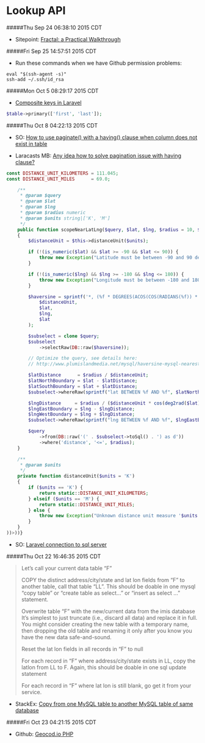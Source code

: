 # Lookup API

#####Thu Sep 24 06:38:10 2015 CDT
* Sitepoint: [Fractal: a Practical Walkthrough](http://www.sitepoint.com/fractal-practical-walkthrough/)

#####Fri Sep 25 14:57:51 2015 CDT
* Run these commands when we have Github permission problems:
```
eval "$(ssh-agent -s)"
ssh-add ~/.ssh/id_rsa 
```

#####Mon Oct  5 08:29:17 2015 CDT
* [Composite keys in Laravel](http://laravel.com/docs/5.0/schema#adding-indexes)

```php
$table->primary(['first', 'last']);
```

#####Thu Oct  8 04:22:13 2015 CDT
* SO: [How to use paginate() with a having() clause when column does not exist in table](http://stackoverflow.com/questions/19349397/how-to-use-paginate-with-a-having-clause-when-column-does-not-exist-in-table/20945960#20945960)

* Laracasts MB: [Any idea how to solve pagination issue with having clause?](https://laracasts.com/discuss/channels/general-discussion/any-idea-how-to-solve-pagination-issue-with-having-clause?page=0)
```php
const DISTANCE_UNIT_KILOMETERS = 111.045;
const DISTANCE_UNIT_MILES      = 69.0;

    /**
     * @param $query
     * @param $lat
     * @param $lng
     * @param $radius numeric
     * @param $units string|['K', 'M']
     */
    public function scopeNearLatLng($query, $lat, $lng, $radius = 10, $units = 'K')
    {
        $distanceUnit = $this->distanceUnit($units);

        if (!(is_numeric($lat) && $lat >= -90 && $lat <= 90)) {
            throw new Exception("Latitude must be between -90 and 90 degrees.");
        }

        if (!(is_numeric($lng) && $lng >= -180 && $lng <= 180)) {
            throw new Exception("Longitude must be between -180 and 180 degrees.");
        }

        $haversine = sprintf('*, (%f * DEGREES(ACOS(COS(RADIANS(%f)) * COS(RADIANS(lat)) * COS(RADIANS(%f - lng)) + SIN(RADIANS(%f)) * SIN(RADIANS(lat))))) AS distance',
            $distanceUnit,
            $lat,
            $lng,
            $lat
        );

        $subselect = clone $query;
        $subselect
            ->selectRaw(DB::raw($haversine));

        // Optimize the query, see details here:
        // http://www.plumislandmedia.net/mysql/haversine-mysql-nearest-loc/

        $latDistance      = $radius / $distanceUnit;
        $latNorthBoundary = $lat - $latDistance;
        $latSouthBoundary = $lat + $latDistance;
        $subselect->whereRaw(sprintf("lat BETWEEN %f AND %f", $latNorthBoundary, $latSouthBoundary));

        $lngDistance     = $radius / ($distanceUnit * cos(deg2rad($lat)));
        $lngEastBoundary = $lng - $lngDistance;
        $lngWestBoundary = $lng + $lngDistance;
        $subselect->whereRaw(sprintf("lng BETWEEN %f AND %f", $lngEastBoundary, $lngWestBoundary));

        $query
            ->from(DB::raw('(' . $subselect->toSql() . ') as d'))
            ->where('distance', '<=', $radius);
    }

    /**
     * @param $units
     */
    private function distanceUnit($units = 'K')
    {
        if ($units == 'K') {
            return static::DISTANCE_UNIT_KILOMETERS;
        } elseif ($units == 'M') {
            return static::DISTANCE_UNIT_MILES;
        } else {
            throw new Exception("Unknown distance unit measure '$units'.");
        }
    }
))>))}
```

* SO: [Laravel connection to sql server](http://stackoverflow.com/questions/23008924/laravel-connection-to-sql-server)

#####Thu Oct 22 16:46:35 2015 CDT
>Let’s call your current data table “F”
> 
>COPY the distinct address/city/state and lat lon fields from “F” to another table, call that table “LL”.
>    This should be doable in one mysql “copy table” or “create table as select…” or “insert as select …” statement.
> 
>Overwrite table “F” with the new/current data from the imis database
>    It’s simplest to just truncate (i.e., discard all data) and replace it in full.
>    You might consider creating the new table with a temporary name, then dropping the old table and renaming it only after you know you have the new data safe-and-sound.
> 
>Reset the lat lon fields in all records in “F” to null
> 
>For each record in “F” where address/city/state exists in LL, copy the latlon from LL to F.
>    Again, this should be doable in one sql update statement
> 
>For each record in “F” where lat lon is still blank, go get it from your service.
 
* StackEx: [Copy from one MySQL table to another MySQL table of same database](http://dba.stackexchange.com/questions/72042/copy-from-one-mysql-table-to-another-mysql-table-of-same-database)

#####Fri Oct 23 04:21:15 2015 CDT
* Github: [Geocod.io PHP](https://github.com/davidstanley01/geocodio-php)
